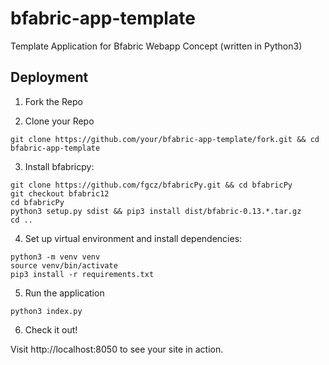 # bfabric-app-template
Template Application for Bfabric Webapp Concept (written in Python3) 

## Deployment 

1) Fork the Repo 

2) Clone your Repo

``` 
git clone https://github.com/your/bfabric-app-template/fork.git && cd bfabric-app-template
```

3) Install bfabricpy: 

```
git clone https://github.com/fgcz/bfabricPy.git && cd bfabricPy
git checkout bfabric12 
cd bfabricPy
python3 setup.py sdist && pip3 install dist/bfabric-0.13.*.tar.gz
cd ..
```

4) Set up virtual environment and install dependencies:
``` 
python3 -m venv venv
source venv/bin/activate
pip3 install -r requirements.txt
```

5) Run the application 

```
python3 index.py
```

6) Check it out! 

Visit http://localhost:8050 to see your site in action.